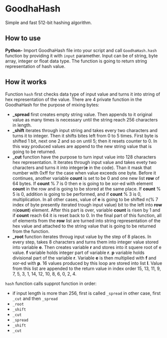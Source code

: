 # GoodhaHash
Simple and fast 512-bit hashing algorithm.

## How to use
**Python-** Import GoodhaHash file into your script and call `GoodhaHash.hash` function by providing it with `input` paramether. Input can be of string, byte array, integer or float data type. The function is going to return string representation of hash value.

## How it works
Function `hash` first checks data type of input value and turns it into string of hex representation of the value.
There are 4 private function in the GoodhaHash for the purpose of mixing bytes:

+ **_spread** first creates empty string value. Then appends to it original value as many times is necessary until the string reach 256 characters in length.
+ **_shift** iterates through input string and takes every two characters and turns it to integer. Then it shifts bites left from 0 to 5 times. First byte is shifted 1 bit, next one 2 and so on until 5; then it resets counter to 0. In this way produced values are append to the new string value that is going to be returned.
+ **_cut** function have the purpose to turn input value into 128 characters hex representation. It iterates through input value and takes evety two characters and turns it into integer(**e** in the code). Than it mask that number with 0xff for the case when value exceeds one byte. Before it continues, another variable **count** is set to be 0 and one new list **row** of 64 bytes. If **count** % 7 is 0 then e is going to be xor-ed with element **count** in the row and is going to be stored at the same place. If **count** % 5 is 0, addition is going to be performed, and if **count** % 3 is 0, multiplication. In all other cases, value of **e** is going to be shifted n(% 7 index of byte presently iterated trough input value) bit to the left into **row** n(**count**) element. After this part is over, variable **count** is risen by 1 and if **count** reach 64 it is reset back to 0. In the final part of this function, all of elements from the **row** list are turned into string representation of the hex value and attached to the string value that is going to be returned from the function.
+ **_root** function iterates throug input value by the step of 8 places. In every step, takes 8 characters and turns them into integer value stored into variable **e**. Then creates variable **r** and stores into it squere root of e value. **f** variable holds integer part of variable **r**. **p** variable holds divisional part of the variable **r**. Variable **e** is then multiplied with **f** and xor-ed with **p**. 16 values produced by this loop are stored into list **l**. Value from this list are appended to the return value in index order 15, 13, 11, 9, 7, 5, 3, 1, 14, 12, 10, 8, 6, 0, 2, 4.

`hash` function calls supprot function in order:

+ if input length is more than 256, first is called `_spread` in other case, first `_cut` and then `_spread`
+ `_root`
+ `_shift`
+ `_cut`
+ `_spread`
+ `_shift`
+ `_cut`